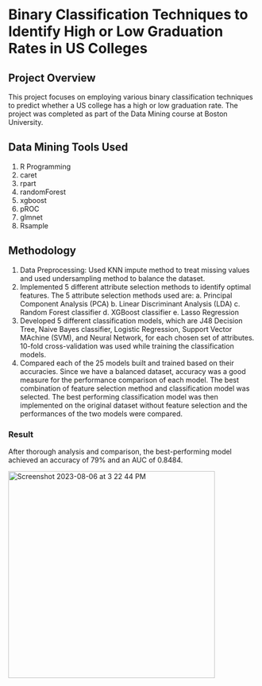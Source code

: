 # Binary Classification Techniques to Identify High or Low Graduation Rates in US Colleges
## Project Overview
This project focuses on employing various binary classification techniques to predict whether a US college has a high or low graduation rate. The project was completed as part of the Data Mining course at Boston University.

## Data Mining Tools Used
1. R Programming
2. caret
3. rpart
4. randomForest
5. xgboost
6. pROC
7. glmnet
8. Rsample

## Methodology
1. Data Preprocessing: Used KNN impute method to treat missing values and used undersampling method to balance the dataset.
2. Implemented 5 different attribute selection methods to identify optimal features. The 5 attribute selection methods used are:
   a. Principal Component Analysis (PCA)
   b. Linear Discriminant Analysis (LDA)
   c. Random Forest classifier
   d. XGBoost classifier
   e. Lasso Regression
3. Developed 5 different classification models, which are J48 Decision Tree, Naive Bayes classifier, Logistic Regression, Support Vector MAchine (SVM), and Neural Network, for each chosen set of attributes. 10-fold cross-validation was used while training the classification models.
4. Compared each of the 25 models built and trained based on their accuracies. Since we have a balanced dataset, accuracy was a good measure for the performance comparison of each model. The best combination of feature selection method and classification model was selected. The best performing classification model was then implemented on the original dataset without feature selection and the performances of the two models were compared. 

### Result
After thorough analysis and comparison, the best-performing model achieved an accuracy of 79% and an AUC of 0.8484. 

<img width="416" alt="Screenshot 2023-08-06 at 3 22 44 PM" src="https://github.com/amruthak03/Project-699/assets/110037114/c3dcfa98-1a3f-451b-a66d-89efdc1ab078">
